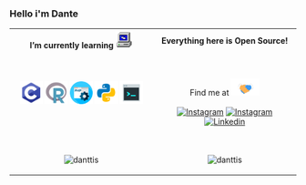 ### Hello i'm Dante  

<table width="100%">
  <tr>
  <th>I’m currently learning   <img src="./icons/pc.gif" alt="c" width="30" height="30"/> </th>
  <th>Everything here is Open Source! 
  </tr>
  <tr>
  <td width="50%">
 <p align = "center">
  <img src="./icons/c.png" alt="c" width="40" height="40"/>
  <img src="./icons/r.png" alt="r" width="40" height="40"/>
  <img src="./icons/php.png" alt="php" width="40" height="40"/>
  <img src="./icons/python.png" alt="python" width="40" height="40"/>
  <img src="./icons/console.png" alt="git" width="40" height="40"/><img 
 </p>
  </td>
  <td width="50%">

<br><p align="center">   Find me at <img src="./icons/handshake.gif" alt="c" width="50" height="30"/><br><br>
[![Instagram](https://img.shields.io/badge/E--mail-369?style=flat-square&logo=gmail&logoColor=Red&color=black)](mailto:juniordante@gmail.com)
[![Instagram](https://img.shields.io/badge/Instagram-369?style=flat-square&logo=instagram&logoColor=pink&color=black)](https://instagram.com/danttis)
[![Linkedin](https://img.shields.io/badge/linked-in-369?style=flat-square&logo=linkedin&logoColor=white&color=blue)](https://www.linkedin.com/in/danttis/)
<br>
</p>
  </td>
  <tr>
  <td width = "50%">
  <br>
  <p align = "center"><img src="https://github-readme-stats.vercel.app/api/top-langs?username=danttis&show_icons=true&theme=onedark&locale=en&layout=compact" alt="danttis" />
  </p>
  </td>
  <td width = "50%">
  <br>
  <p align = "center"><img src="https://github-readme-stats.vercel.app/api?username=danttis&show_icons=true&theme=onedark&locale=en" alt="danttis" /></p>
  </td>
 

[//]: <> (The `&nbsp;` is to have Aphelion take up more space)

